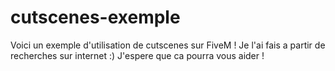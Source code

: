 # cutscenes-exemple
Voici un exemple d'utilisation de cutscenes sur FiveM ! Je l'ai fais a partir de recherches sur internet :) J'espere que ca pourra vous aider !
